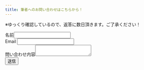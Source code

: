 ```yaml
---
title: 筆者へのお問い合わせはこちらから！
---
```

※ゆっくり確認しているので、返答に数日頂きます。ご了承ください！
<form name="contact" netlify>
    <div><label class="contact_label" for="name">名前</label><input type="text" name="name" id="name" required/></div>
    <div id="email_area"><label class="contact_label" for="email">Email </label><input type="email" name="email" id="email" required/></div>
    <div id="message_area"><label class="contact_label" for="message">問い合わせ内容</label><textarea name="message" id="message" required></textarea></div>
    <button type="submit" class="btn-square">送信</button>
</form>
